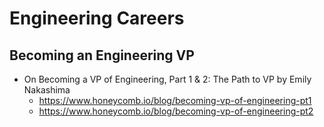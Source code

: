 # Engineering Careers

## Becoming an Engineering VP

* On Becoming a VP of Engineering, Part 1 & 2: The Path to VP by Emily Nakashima
  * https://www.honeycomb.io/blog/becoming-vp-of-engineering-pt1
  * https://www.honeycomb.io/blog/becoming-vp-of-engineering-pt2
